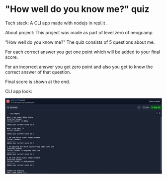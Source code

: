 # "How well do you know me?" quiz

Tech stack:
A CLI app made with nodejs in repl.it .

About project:
This project was made as part of level zero of neogcamp.

"How well do you know me?" The quiz consists of 5 questions about me.

For each correct answer you get one point which will be added to your final score.

For an incorrect answer you get zero point and also you get to know the correct answer of that question.

Final score is shown at the end.

CLI app look:

<img src="images/markone.png" >